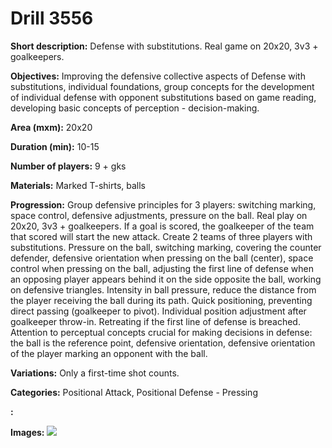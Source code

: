 # Drill 3556

**Short description:**
Defense with substitutions. Real game on 20x20, 3v3 + goalkeepers.

**Objectives:**
Improving the defensive collective aspects of Defense with substitutions, individual foundations, group concepts for the development of individual defense with opponent substitutions based on game reading, developing basic concepts of perception - decision-making.

**Area (mxm):**
20x20

**Duration (min):**
10-15

**Number of players:**
9 + gks

**Materials:**
Marked T-shirts, balls

**Progression:**
Group defensive principles for 3 players: switching marking, space control, defensive adjustments, pressure on the ball. Real play on 20x20, 3v3 + goalkeepers. If a goal is scored, the goalkeeper of the team that scored will start the new attack. Create 2 teams of three players with substitutions. Pressure on the ball, switching marking, covering the counter defender, defensive orientation when pressing on the ball (center), space control when pressing on the ball, adjusting the first line of defense when an opposing player appears behind it on the side opposite the ball, working on defensive triangles. Intensity in ball pressure, reduce the distance from the player receiving the ball during its path. Quick positioning, preventing direct passing (goalkeeper to pivot). Individual position adjustment after goalkeeper throw-in. Retreating if the first line of defense is breached. Attention to perceptual concepts crucial for making decisions in defense: the ball is the reference point, defensive orientation, defensive orientation of the player marking an opponent with the ball.

**Variations:**
Only a first-time shot counts.

**Categories:**
Positional Attack, Positional Defense - Pressing

**:**


**Images:**
![](https://www.coachingfutsal.com/\images\5d04a638-1021-46c8-8b1f-232148e7738b_136.png)

